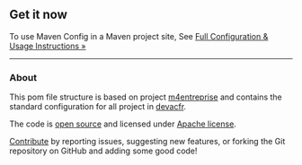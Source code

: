 ## Get it now

To use Maven Config in a Maven project site, See [Full Configuration & Usage Instructions &raquo;][maven-config-usage]

---

### About

This pom file structure is based on project [m4entreprise][m4entreprise] and contains the standard configuration for all project in  [devacfr](https://github.com/devacfr).

The code is [open source][maven-config-github] and licensed under [Apache license][apache-license].

[Contribute][contribute] by reporting issues, suggesting new features, or forking the
Git repository on GitHub and adding some good code!


[maven-config-usage]: doc/index.html
[m4entreprise]:https://code.google.com/p/m4enterprise/
[apache-license]: http://www.apache.org/licenses/LICENSE-2.0
[contribute]: contribute.html
[maven-config-github]: http://github.com/decafr/maven-config/